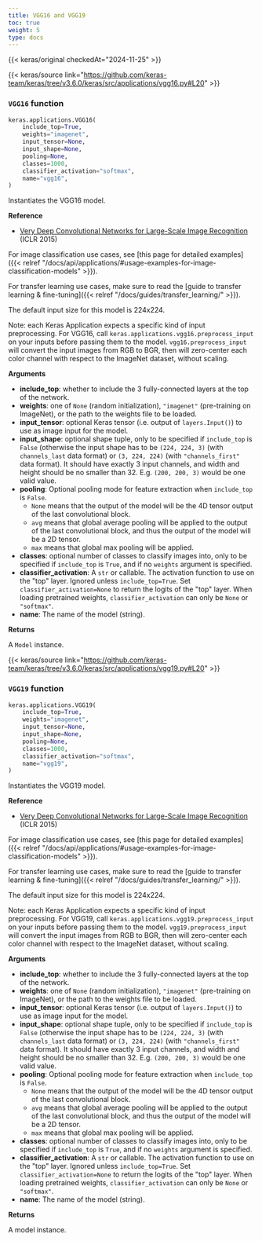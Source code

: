 ```yaml
---
title: VGG16 and VGG19
toc: true
weight: 5
type: docs
---
```


{{< keras/original checkedAt="2024-11-25" >}}

{{< keras/source link="https://github.com/keras-team/keras/tree/v3.6.0/keras/src/applications/vgg16.py#L20" >}}

### `VGG16` function

```python
keras.applications.VGG16(
    include_top=True,
    weights="imagenet",
    input_tensor=None,
    input_shape=None,
    pooling=None,
    classes=1000,
    classifier_activation="softmax",
    name="vgg16",
)
```

Instantiates the VGG16 model.

**Reference**

- [Very Deep Convolutional Networks for Large-Scale Image Recognition](https://arxiv.org/abs/1409.1556) (ICLR 2015)

For image classification use cases, see
[this page for detailed examples]({{< relref "/docs/api/applications/#usage-examples-for-image-classification-models" >}}).

For transfer learning use cases, make sure to read the
[guide to transfer learning & fine-tuning]({{< relref "/docs/guides/transfer_learning/" >}}).

The default input size for this model is 224x224.

Note: each Keras Application expects a specific kind of input preprocessing.
For VGG16, call `keras.applications.vgg16.preprocess_input` on your
inputs before passing them to the model.
`vgg16.preprocess_input` will convert the input images from RGB to BGR,
then will zero-center each color channel with respect to the ImageNet
dataset, without scaling.

**Arguments**

- **include_top**: whether to include the 3 fully-connected
  layers at the top of the network.
- **weights**: one of `None` (random initialization),
  `"imagenet"` (pre-training on ImageNet),
  or the path to the weights file to be loaded.
- **input_tensor**: optional Keras tensor
  (i.e. output of `layers.Input()`)
  to use as image input for the model.
- **input_shape**: optional shape tuple, only to be specified
  if `include_top` is `False` (otherwise the input shape
  has to be `(224, 224, 3)`
  (with `channels_last` data format) or
  `(3, 224, 224)` (with `"channels_first"` data format).
  It should have exactly 3 input channels,
  and width and height should be no smaller than 32.
  E.g. `(200, 200, 3)` would be one valid value.
- **pooling**: Optional pooling mode for feature extraction
  when `include_top` is `False`.
  - `None` means that the output of the model will be
    the 4D tensor output of the
    last convolutional block.
  - `avg` means that global average pooling
    will be applied to the output of the
    last convolutional block, and thus
    the output of the model will be a 2D tensor.
  - `max` means that global max pooling will
    be applied.
- **classes**: optional number of classes to classify images
  into, only to be specified if `include_top` is `True`, and
  if no `weights` argument is specified.
- **classifier_activation**: A `str` or callable. The activation function to
  use on the "top" layer. Ignored unless `include_top=True`. Set
  `classifier_activation=None` to return the logits of the "top"
  layer. When loading pretrained weights, `classifier_activation`
  can only be `None` or `"softmax"`.
- **name**: The name of the model (string).

**Returns**

A `Model` instance.

{{< keras/source link="https://github.com/keras-team/keras/tree/v3.6.0/keras/src/applications/vgg19.py#L20" >}}

### `VGG19` function

```python
keras.applications.VGG19(
    include_top=True,
    weights="imagenet",
    input_tensor=None,
    input_shape=None,
    pooling=None,
    classes=1000,
    classifier_activation="softmax",
    name="vgg19",
)
```

Instantiates the VGG19 model.

**Reference**

- [Very Deep Convolutional Networks for Large-Scale Image Recognition](https://arxiv.org/abs/1409.1556) (ICLR 2015)

For image classification use cases, see
[this page for detailed examples]({{< relref "/docs/api/applications/#usage-examples-for-image-classification-models" >}}).

For transfer learning use cases, make sure to read the
[guide to transfer learning & fine-tuning]({{< relref "/docs/guides/transfer_learning/" >}}).

The default input size for this model is 224x224.

Note: each Keras Application expects a specific kind of input preprocessing.
For VGG19, call `keras.applications.vgg19.preprocess_input` on your
inputs before passing them to the model.
`vgg19.preprocess_input` will convert the input images from RGB to BGR,
then will zero-center each color channel with respect to the ImageNet
dataset, without scaling.

**Arguments**

- **include_top**: whether to include the 3 fully-connected
  layers at the top of the network.
- **weights**: one of `None` (random initialization),
  `"imagenet"` (pre-training on ImageNet),
  or the path to the weights file to be loaded.
- **input_tensor**: optional Keras tensor
  (i.e. output of `layers.Input()`)
  to use as image input for the model.
- **input_shape**: optional shape tuple, only to be specified
  if `include_top` is `False` (otherwise the input shape
  has to be `(224, 224, 3)`
  (with `channels_last` data format) or
  `(3, 224, 224)` (with `"channels_first"` data format).
  It should have exactly 3 input channels,
  and width and height should be no smaller than 32.
  E.g. `(200, 200, 3)` would be one valid value.
- **pooling**: Optional pooling mode for feature extraction
  when `include_top` is `False`.
  - `None` means that the output of the model will be
    the 4D tensor output of the
    last convolutional block.
  - `avg` means that global average pooling
    will be applied to the output of the
    last convolutional block, and thus
    the output of the model will be a 2D tensor.
  - `max` means that global max pooling will
    be applied.
- **classes**: optional number of classes to classify images
  into, only to be specified if `include_top` is `True`, and
  if no `weights` argument is specified.
- **classifier_activation**: A `str` or callable. The activation function to
  use on the "top" layer. Ignored unless `include_top=True`. Set
  `classifier_activation=None` to return the logits of the "top"
  layer. When loading pretrained weights, `classifier_activation` can
  only be `None` or `"softmax"`.
- **name**: The name of the model (string).

**Returns**

A model instance.
